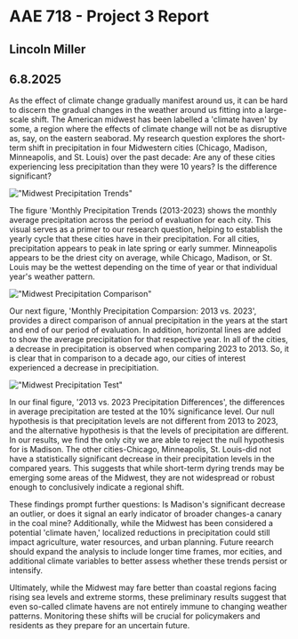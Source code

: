 # AAE 718 - Project 3 Report
## Lincoln Miller
## 6.8.2025

As the effect of climate change gradually manifest around us, it can be hard to discern the gradual changes in the weather around us fitting into a large-scale shift. The American midwest has been labelled a 'climate haven' by some, a region where the effects of climate change will not be as disruptive as, say, on the eastern seaborad. My research question explores the short-term shift in precipitation in four Midwestern cities (Chicago, Madison, Minneapolis, and St. Louis) over the past decade: Are any of these cities experiencing less precipitation than they were 10 years? Is the difference significant?

!["Midwest Precipitation Trends"](precip_trends.png)

The figure 'Monthly Precipitation Trends (2013-2023) shows the monthly average precipitation across the period of evaluation for each city. This visual serves as a primer to our research question, helping to establish the yearly cycle that these cities have in their precipitation. For all cities, precipitation appears to peak in late spring or early summer. Minneapolis appears to be the driest city on average, while Chicago, Madison, or St. Louis may be the wettest depending on the time of year or that individual year's weather pattern. 

!["Midwest Precipitation Comparison"](precip_comparison.png)

Our next figure, 'Monthly Precipitation Comparsion: 2013 vs. 2023', provides a direct comparison of annual precipitation in the years at the start and end of our period of evaluation. In addition, horizontal lines are added to show the average precipitation for that respective year. In all of the cities, a decrease in precipitation is observed when comparing 2023 to 2013. So, it is clear that in comparison to a decade ago, our cities of interest experienced a decrease in precipitiation. 

!["Midwest Precipitation Test"](precip_diff.png)

In our final figure, '2013 vs. 2023 Precipitation Differences', the differences in average precipitation are tested at the 10% significance level. Our null hypothesis is that precipitation levels are not different from 2013 to 2023, and the alternative hypothesis is that the levels of precipitation are different. In our results, we find the only city we are able to reject the null hypothesis for is Madison. The other cities-Chicago, Minneapolis, St. Louis-did not have a statistically significant decrease in their precipitation levels in the compared years. This suggests that while short-term dyring trends may be emerging some areas of the Midwest, they are not widespread or robust enough to conclusively indicate a regional shift.

These findings prompt further questions: Is Madison's significant decrease an outlier, or does it signal an early indicator of broader changes-a canary in the coal mine? Additionally, while the Midwest has been considered a potential 'climate haven,' localized reductions in precipitation could still impact agriculture, water resources, and urban planning. Future reearch should expand the analysis to include longer time frames, mor ecities, and additional climate variables to better assess whether these trends persist or intensify. 

Ultimately, while the Midwest may fare better than coastal regions facing rising sea levels and extreme storms, these preliminary results suggest that even so-called climate havens are not entirely immune to changing weather patterns. Monitoring these shifts will be crucial for policymakers and residents as they prepare for an uncertain future. 